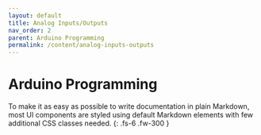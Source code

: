 ```yaml
---
layout: default
title: Analog Inputs/Outputs
nav_order: 2
parent: Arduino Programming
permalink: /content/analog-inputs-outputs
---
```


# Arduino Programming

To make it as easy as possible to write documentation in plain Markdown, most UI components are styled using default Markdown elements with few additional CSS classes needed.
{: .fs-6 .fw-300 }
